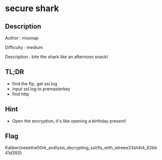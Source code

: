 # secure shark
## Description

Author : moonap

Difficulty : medium

Description : 
bite the shark like an afternoon snack!
## TL;DR

- find the ftp, get ssl.log
- input ssl.log to premasterkey 
- find http

## Hint 

- Open the encryption, it's like opening a birthday present!

## Flag

Kaliber{neeettw00rk_an4lysis_decrypting_ssl/tls_wIth_wIreee33sh4rk_62bb41d393}
